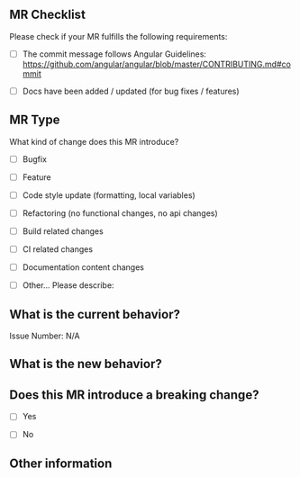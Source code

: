 ## MR Checklist
Please check if your MR fulfills the following requirements:

- [ ] The commit message follows Angular Guidelines: https://github.com/angular/angular/blob/master/CONTRIBUTING.md#commit
- [ ] Docs have been added / updated (for bug fixes / features)


## MR Type
What kind of change does this MR introduce?

<!-- Please check the one that applies to this MR using "x". -->

- [ ] Bugfix
- [ ] Feature
- [ ] Code style update (formatting, local variables)
- [ ] Refactoring (no functional changes, no api changes)
- [ ] Build related changes
- [ ] CI related changes
- [ ] Documentation content changes
- [ ] Other... Please describe:


## What is the current behavior?
<!-- Please describe the current behavior that you are modifying, or link to a relevant issue. -->

Issue Number: N/A


## What is the new behavior?


## Does this MR introduce a breaking change?

- [ ] Yes
- [ ] No


<!-- If this MR contains a breaking change, please describe the impact and migration path for existing applications below. -->


## Other information